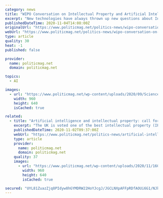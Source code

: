 ```yaml
---
category: news
title: "WIPO Conversation on Intellectual Property and Artificial Intelligence: UK statement"
excerpt: "New technologies have always thrown up new questions about Intellectual Property. Whether that’s the printing press revolution, the invention of recorded music, or the advent of the internet. Artificial Intelligence is no different."
publishedDateTime: 2020-11-04T14:08:00Z
originalUrl: "https://www.politicmag.net/politics-news/wipo-conversation-on-intellectual-property-and-artificial-intelligence-uk-statement-19948-2020/"
webUrl: "https://www.politicmag.net/politics-news/wipo-conversation-on-intellectual-property-and-artificial-intelligence-uk-statement-19948-2020/"
type: article
quality: 30
heat: -1
published: false

provider:
  name: politicmag.net
  domain: politicmag.net

topics:
  - AI

images:
  - url: "https://www.politicmag.net/wp-content/uploads/2020/09/Science-Minister-at-Vitae-Connections-Week-2020.jpg"
    width: 960
    height: 640
    isCached: true

related:
  - title: "Artificial intelligence and intellectual property: call for views"
    excerpt: "The UK is voted one of the best intellectual property (IP) environments in the world. To keep it that way we are keen to look ahead to the challenges that these new technologies bring. We need to make sure the UK’s IP environment is adapted to accommodate them."
    publishedDateTime: 2020-11-02T09:37:00Z
    webUrl: "https://www.politicmag.net/politics-news/artificial-intelligence-and-intellectual-property-call-for-views-19447-2020/"
    type: article
    provider:
      name: politicmag.net
      domain: politicmag.net
    quality: 37
    images:
      - url: "https://www.politicmag.net/wp-content/uploads/2020/11/1604309707_Artificial-intelligence-and-intellectual-property-call-for-views.jpg"
        width: 960
        height: 640
        isCached: true

secured: "UYL81ZuazZjq8PIdyw8hGYMDRW22HoYJcgJ/JGCLNXpAFFpRDfAOUi6G1/NJkYeKlqRbNvq9HbSZ+USHM2WbG1wazfU6n+rlX10BewkOQJGqIq7p7Rtc6rRa1qP88SZ7wky3C/SrFHu8+AMYmVx+gCPCuFAVlJgFZyl6tde8xmEbZwsxoqyw2E+ICveAJzfib4G/pZiiFkPwQSK10S79B5acMmOxuqC/CyKC/lyvYauUGDkpMk0ZTGKEKOzmQ5xGsL8ycNh5R6YCqrUVrbfSvntHhmkRU+4tY7PmQEP5jXlRsBzGDzgffk3/mbTGS8Un45JbE2iGAIPnSu0eT49q12wr3+IkRlV5ZqEPIvdgFG8=;+2Wl921i73IHv77tqqWvSQ=="
---
```


